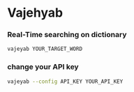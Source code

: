 # Vajehyab

### Real-Time searching on dictionary

```sh
vajeyab YOUR_TARGET_WORD
```

### change your API key

```sh
vajeyab --config API_KEY YOUR_API_KEY
```
